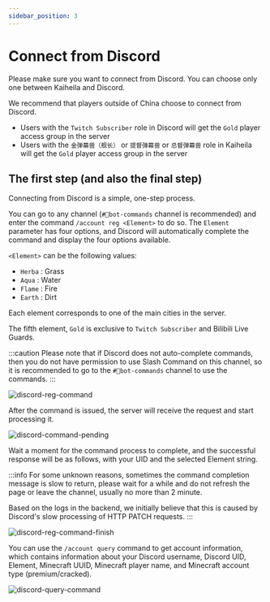 ```yaml
---
sidebar_position: 3
---
```


# Connect from Discord

Please make sure you want to connect from Discord. You can choose only one between Kaiheila and Discord.

We recommend that players outside of China choose to connect from Discord.

- Users with the `Twitch Subscriber` role in Discord will get the `Gold` player access group in the server
- Users with the `金弹幕兽（舰长）` or `提督弹幕兽` or `总督弹幕兽` role in Kaiheila will get the `Gold` player access group in the server

## The first step (and also the final step)

Connecting from Discord is a simple, one-step process.

You can go to any channel (`#🤖bot-commands` channel is recommended) and enter the command `/account reg <Element>` to do so. The `Element` parameter has four options, and Discord will automatically complete the command and display the four options available.

`<Element>` can be the following values:
- `Herba` : Grass
- `Aqua` : Water
- `Flame` : Fire
- `Earth` : Dirt

Each element corresponds to one of the main cities in the server.

The fifth element, `Gold` is exclusive to `Twitch Subscriber` and Bilibili Live Guards.

:::caution
Please note that if Discord does not auto-complete commands, then you do not have permission to use Slash Command on this channel, so it is recommended to go to the `#🤖bot-commands` channel to use the commands.
:::

![discord-reg-command](../../static/img/join-minecraft/discord-reg-command.png)

After the command is issued, the server will receive the request and start processing it.

![discord-command-pending](../../static/img/join-minecraft/discord-command-pending.png)

Wait a moment for the command process to complete, and the successful response will be as follows, with your UID and the selected Element string.

:::info
For some unknown reasons, sometimes the command completion message is slow to return, please wait for a while and do not refresh the page or leave the channel, usually no more than 2 minute.

Based on the logs in the backend, we initially believe that this is caused by Discord's slow processing of HTTP PATCH requests.
:::

![discord-reg-command-finish](../../static/img/join-minecraft/discord-reg-command-finish.png)

You can use the `/account query` command to get account information, which contains information about your Discord username, Discord UID, Element, Minecraft UUID, Minecraft player name, and Minecraft account type (premium/cracked).

![discord-query-command](../../static/img/join-minecraft/discord-query-command.png)

